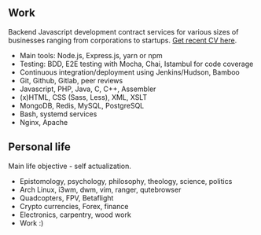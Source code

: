 ## Work
Backend Javascript development contract services for various sizes of businesses ranging from corporations
to startups. [Get recent CV here](/_static/cv.pdf).

- Main tools: Node.js, Express.js, yarn or npm
- Testing: BDD, E2E testing with Mocha, Chai, Istambul for code coverage
- Continuous integration/deployment using Jenkins/Hudson, Bamboo
- Git, Github, Gitlab, peer reviews
- Javascript, PHP, Java, C, C++, Assembler
- (x)HTML, CSS (Sass, Less), XML, XSLT
- MongoDB, Redis, MySQL, PostgreSQL
- Bash, systemd services
- Nginx, Apache

## Personal life
Main life objective - self actualization.

- Epistomology, psychology, philosophy, theology, science, politics
- Arch Linux, i3wm, dwm, vim, ranger, qutebrowser
- Quadcopters, FPV, Betaflight
- Crypto currencies, Forex, finance
- Electronics, carpentry, wood work
- Work :)
